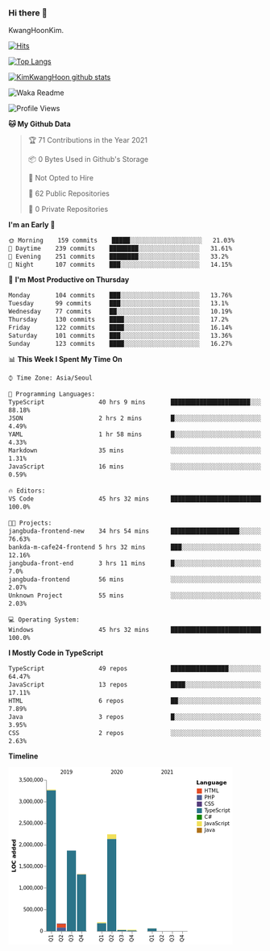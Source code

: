 ### Hi there 👋

KwangHoonKim.

[![Hits](https://hits.seeyoufarm.com/api/count/incr/badge.svg?url=https%3A%2F%2Fgithub.com%2Frhkdgns95)](https://hits.seeyoufarm.com)  

[![Top Langs](https://github-readme-stats.vercel.app/api/top-langs/?username=rhkdgns95&layout=compact)](https://github.com/anuraghazra/github-readme-stats)   

[![KimKwangHoon github stats](https://github-readme-stats.vercel.app/api?username=rhkdgns95&show_icons=true)](https://github.com/anuraghazra/github-readme-stats)  


<!--
**rhkdgns95/rhkdgns95** is a ✨ _special_ ✨ repository because its `README.md` (this file) appears on your GitHub profile.

Here are some ideas to get you started:

- 🔭 I’m currently working on ...
- 🌱 I’m currently learning ...
- 👯 I’m looking to collaborate on ...
- 🤔 I’m looking for help with ...
- 💬 Ask me about ...
- 📫 How to reach me: ...
- 😄 Pronouns: ...
- ⚡ Fun fact: ...
-->



![Waka Readme](https://github.com/rhkdgns95/rhkdgns95/workflows/Waka%20Readme/badge.svg)
<!--START_SECTION:waka-->
![Profile Views](http://img.shields.io/badge/Profile%20Views-3-blue)

**🐱 My Github Data** 

> 🏆 71 Contributions in the Year 2021
 > 
> 📦 0 Bytes Used in Github's Storage 
 > 
> 🚫 Not Opted to Hire
 > 
> 📜 62 Public Repositories 
 > 
> 🔑 0 Private Repositories  
 > 
**I'm an Early 🐤** 

```text
🌞 Morning    159 commits    █████░░░░░░░░░░░░░░░░░░░░   21.03% 
🌆 Daytime    239 commits    ████████░░░░░░░░░░░░░░░░░   31.61% 
🌃 Evening    251 commits    ████████░░░░░░░░░░░░░░░░░   33.2% 
🌙 Night      107 commits    ███░░░░░░░░░░░░░░░░░░░░░░   14.15%

```
📅 **I'm Most Productive on Thursday** 

```text
Monday       104 commits    ███░░░░░░░░░░░░░░░░░░░░░░   13.76% 
Tuesday      99 commits     ███░░░░░░░░░░░░░░░░░░░░░░   13.1% 
Wednesday    77 commits     ██░░░░░░░░░░░░░░░░░░░░░░░   10.19% 
Thursday     130 commits    ████░░░░░░░░░░░░░░░░░░░░░   17.2% 
Friday       122 commits    ████░░░░░░░░░░░░░░░░░░░░░   16.14% 
Saturday     101 commits    ███░░░░░░░░░░░░░░░░░░░░░░   13.36% 
Sunday       123 commits    ████░░░░░░░░░░░░░░░░░░░░░   16.27%

```


📊 **This Week I Spent My Time On** 

```text
⌚︎ Time Zone: Asia/Seoul

💬 Programming Languages: 
TypeScript               40 hrs 9 mins       ██████████████████████░░░   88.18% 
JSON                     2 hrs 2 mins        █░░░░░░░░░░░░░░░░░░░░░░░░   4.49% 
YAML                     1 hr 58 mins        █░░░░░░░░░░░░░░░░░░░░░░░░   4.33% 
Markdown                 35 mins             ░░░░░░░░░░░░░░░░░░░░░░░░░   1.31% 
JavaScript               16 mins             ░░░░░░░░░░░░░░░░░░░░░░░░░   0.59%

🔥 Editors: 
VS Code                  45 hrs 32 mins      █████████████████████████   100.0%

🐱‍💻 Projects: 
jangbuda-frontend-new    34 hrs 54 mins      ███████████████████░░░░░░   76.63% 
bankda-m-cafe24-frontend 5 hrs 32 mins       ███░░░░░░░░░░░░░░░░░░░░░░   12.16% 
jangbuda-front-end       3 hrs 11 mins       █░░░░░░░░░░░░░░░░░░░░░░░░   7.0% 
jangbuda-frontend        56 mins             ░░░░░░░░░░░░░░░░░░░░░░░░░   2.07% 
Unknown Project          55 mins             ░░░░░░░░░░░░░░░░░░░░░░░░░   2.03%

💻 Operating System: 
Windows                  45 hrs 32 mins      █████████████████████████   100.0%

```

**I Mostly Code in TypeScript** 

```text
TypeScript               49 repos            ████████████████░░░░░░░░░   64.47% 
JavaScript               13 repos            ████░░░░░░░░░░░░░░░░░░░░░   17.11% 
HTML                     6 repos             ██░░░░░░░░░░░░░░░░░░░░░░░   7.89% 
Java                     3 repos             █░░░░░░░░░░░░░░░░░░░░░░░░   3.95% 
CSS                      2 repos             ░░░░░░░░░░░░░░░░░░░░░░░░░   2.63%

```


**Timeline**

![Chart not found](https://raw.githubusercontent.com/rhkdgns95/rhkdgns95/master/charts/bar_graph.png) 


<!--END_SECTION:waka-->
